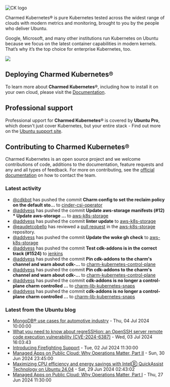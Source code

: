 ![CK logo](https://assets.ubuntu.com/v1/451d4cf4-Charmed+Kubernetes_RGB_onWhite_2022.svg)

Charmed Kubernetes® is pure Kubernetes tested across the widest range of clouds with modern metrics and monitoring, brought to you by the people who deliver Ubuntu.

Google, Microsoft, and many other institutions run Kubernetes on Ubuntu because we focus on the latest container capabilities in modern kernels. That’s why it’s the top choice for enterprise Kubernetes, too.

![](https://assets.ubuntu.com/v1/843c77b6-juju-at-a-glace.svg)

## Deploying Charmed Kubernetes®

To learn more about **Charmed Kubernetes**®, including how to install it on your own cloud, please visit the [Documentation][docs].

## Professional support

Professional upport for **Charmed Kubernetes**® is covered by **Ubuntu Pro**, which doesn't just cover Kubernetes, but your entire stack - Find out more on the [Ubuntu support site](https://ubuntu.com/support).

## Contributing to Charmed Kubernetes®

Charmed Kubernetes is an open source project and we welcome contributions of code, additions to the documentation, feature requests and any and all types of feedback. For more on contributing, see the [official documentation][get-in-touch] on how to contact the team.

<!-- LINKS -->
[docs]: https://ubuntu.com/kubernetes/docs
[get-in-touch]: https://ubuntu.com/kubernetes/docs/get-in-touch

### Latest activity

<!-- activity starts -->
 - [@cdkbot](https://github.com/cdkbot) has pushed the commit **Charm config to set the reclaim policy on the default sto...** to [cinder-csi-operator](https://github.com/charmed-kubernetes/cinder-csi-operator)
 - [@addyess](https://github.com/addyess) has pushed the commit **Update aws-storage manifests (#12)  * Update aws-storage ...** to [aws-k8s-storage](https://github.com/charmed-kubernetes/aws-k8s-storage)
 - [@addyess](https://github.com/addyess) has pushed the commit **linter update** to [aws-k8s-storage](https://github.com/charmed-kubernetes/aws-k8s-storage)
 - [@eaudetcobello](https://github.com/eaudetcobello) has reviewed a [pull request](https://github.com/charmed-kubernetes/aws-k8s-storage/pull/12) in the [aws-k8s-storage](https://github.com/charmed-kubernetes/aws-k8s-storage) repository.
 - [@addyess](https://github.com/addyess) has pushed the commit **Update the woke gh check** to [aws-k8s-storage](https://github.com/charmed-kubernetes/aws-k8s-storage)
 - [@addyess](https://github.com/addyess) has pushed the commit **Test cdk-addons is in the correct track (#1524)** to [jenkins](https://github.com/charmed-kubernetes/jenkins)
 - [@addyess](https://github.com/addyess) has pushed the commit **Pin cdk-addons to the charm's channel and warn about cdk-...** to [charm-kubernetes-control-plane](https://github.com/charmed-kubernetes/charm-kubernetes-control-plane)
 - [@addyess](https://github.com/addyess) has pushed the commit **Pin cdk-addons to the charm's channel and warn about cdk-...** to [charm-kubernetes-control-plane](https://github.com/charmed-kubernetes/charm-kubernetes-control-plane)
 - [@addyess](https://github.com/addyess) has pushed the commit **cdk-addons is no longer a control-plane charm controlled ...** to [charm-lib-kubernetes-snaps](https://github.com/charmed-kubernetes/charm-lib-kubernetes-snaps)
 - [@addyess](https://github.com/addyess) has pushed the commit **cdk-addons is no longer a control-plane charm controlled ...** to [charm-lib-kubernetes-snaps](https://github.com/charmed-kubernetes/charm-lib-kubernetes-snaps)
<!-- activity ends -->

<!-- roadmap starts -->

<!-- roadmap ends -->

### Latest from the Ubuntu blog

<!-- blog starts -->
* [MongoDB® use cases for automotive industry](https://ubuntu.com//blog/enterprise-mongodb-use-cases-automotive-industry) - Thu, 04 Jul 2024 10:00:00 
* [What you need to know about regreSSHion: an OpenSSH server remote code execution vulnerability (CVE-2024-6387)](https://ubuntu.com//blog/ubuntu-regresshion-security-fix) - Wed, 03 Jul 2024 16:03:43 
* [Introducing Firefighting Support](https://ubuntu.com//blog/introducing-firefighting-support) - Tue, 02 Jul 2024 11:30:00 
* [Managed Apps on Public Cloud: Why Operations Matter, Part II](https://ubuntu.com//blog/managed-apps-on-public-cloud-why-operations-matter-part-ii) - Sun, 30 Jun 2024 23:45:00 
* [Maximizing CPU efficiency and energy savings with IntelⓇ QuickAssist Technology on Ubuntu 24.04](https://ubuntu.com//blog/maximizing-cpu-efficiency-and-energy-savings-with-intel%e2%93%87-quickassist-technology-intel%e2%93%87-qat-on-ubuntu-24-04) - Sat, 29 Jun 2024 02:43:02 
* [Managed Apps on Public Cloud: Why Operations Matter, Part I](https://ubuntu.com//blog/managed-apps-on-public-cloud-why-operations-matter-part-i) - Thu, 27 Jun 2024 11:30:00 
<!-- blog ends -->
